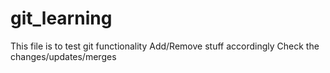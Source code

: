 # git_learning
This file is to test git functionality
Add/Remove stuff accordingly
Check the changes/updates/merges
